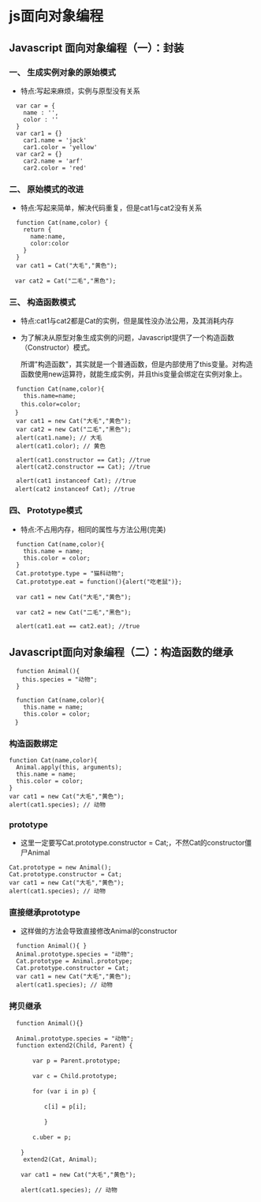 # js面向对象编程

## Javascript 面向对象编程（一）：封装

### 一、 生成实例对象的原始模式

- 特点:写起来麻烦，实例与原型没有关系

```
  var car = {
    name : '',
    color : ''
  }
  var car1 = {}
    car1.name = 'jack'
    car1.color = 'yellow'
  var car2 = {}
    car2.name = 'arf'
    car2.color = 'red'
```
### 二、 原始模式的改进

- 特点:写起来简单，解决代码重复，但是cat1与cat2没有关系

```
  function Cat(name,color) {
    return {
      name:name,
      color:color
    }
  }
  var cat1 = Cat("大毛","黄色");

　var cat2 = Cat("二毛","黑色");

```
### 三、 构造函数模式

- 特点:cat1与cat2都是Cat的实例，但是属性没办法公用，及其消耗内存
*
  为了解决从原型对象生成实例的问题，Javascript提供了一个构造函数（Constructor）模式。

  所谓"构造函数"，其实就是一个普通函数，但是内部使用了this变量。对构造函数使用new运算符，就能生成实例，并且this变量会绑定在实例对象上。


```
  function Cat(name,color){
    this.name=name;
　　this.color=color;
　}
  var cat1 = new Cat("大毛","黄色");
  var cat2 = new Cat("二毛","黑色");
  alert(cat1.name); // 大毛
  alert(cat1.color); // 黄色

  alert(cat1.constructor == Cat); //true
  alert(cat2.constructor == Cat); //true

  alert(cat1 instanceof Cat); //true
　alert(cat2 instanceof Cat); //true
```

### 四、 Prototype模式

- 特点:不占用内存，相同的属性与方法公用(完美)

```
  function Cat(name,color){
    this.name = name;
    this.color = color;
  }
  Cat.prototype.type = "猫科动物";
  Cat.prototype.eat = function(){alert("吃老鼠")};

  var cat1 = new Cat("大毛","黄色");

  var cat2 = new Cat("二毛","黑色");

  alert(cat1.eat == cat2.eat); //true

```

## Javascript面向对象编程（二）：构造函数的继承

```
  function Animal(){
  　this.species = "动物";
  }  

  function Cat(name,color){
    this.name = name;
    this.color = color;
　}

```

### 构造函数绑定

```
function Cat(name,color){
  Animal.apply(this, arguments);
  this.name = name;
  this.color = color;
}
var cat1 = new Cat("大毛","黄色");
alert(cat1.species); // 动物

```

### prototype

* 这里一定要写Cat.prototype.constructor = Cat;，不然Cat的constructor僵尸Animal

```
Cat.prototype = new Animal();
Cat.prototype.constructor = Cat;
var cat1 = new Cat("大毛","黄色");
alert(cat1.species); // 动物
```

### 直接继承prototype

* 这样做的方法会导致直接修改Animal的constructor

```
  function Animal(){ }
  Animal.prototype.species = "动物";
  Cat.prototype = Animal.prototype;
  Cat.prototype.constructor = Cat;
  var cat1 = new Cat("大毛","黄色");
  alert(cat1.species); // 动物

```

### 拷贝继承

```
  function Animal(){}

  Animal.prototype.species = "动物";
  function extend2(Child, Parent) {

　　　　var p = Parent.prototype;

　　　　var c = Child.prototype;

　　　　for (var i in p) {

　　　　　　c[i] = p[i];

　　　　　　}

　　　　c.uber = p;

　　}
    extend2(Cat, Animal);

　　var cat1 = new Cat("大毛","黄色");

　　alert(cat1.species); // 动物

```
